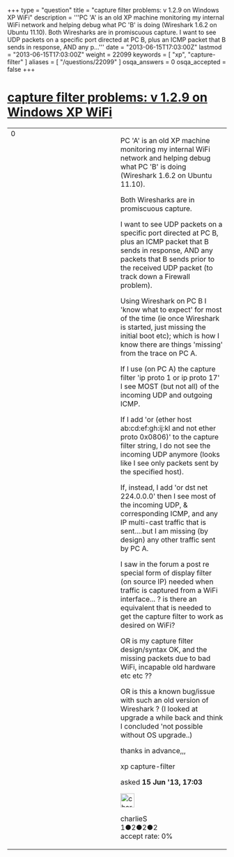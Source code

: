 +++
type = "question"
title = "capture filter problems: v 1.2.9 on Windows XP WiFi"
description = '''PC &#x27;A&#x27; is an old XP machine monitoring my internal WiFi network and helping debug what PC &#x27;B&#x27; is doing (Wireshark 1.6.2 on Ubuntu 11.10). Both Wiresharks are in promiscuous capture. I want to see UDP packets on a specific port directed at PC B, plus an ICMP packet that B sends in response, AND any p...'''
date = "2013-06-15T17:03:00Z"
lastmod = "2013-06-15T17:03:00Z"
weight = 22099
keywords = [ "xp", "capture-filter" ]
aliases = [ "/questions/22099" ]
osqa_answers = 0
osqa_accepted = false
+++

<div class="headNormal">

# [capture filter problems: v 1.2.9 on Windows XP WiFi](/questions/22099/capture-filter-problems-v-129-on-windows-xp-wifi)

</div>

<div id="main-body">

<div id="askform">

<table id="question-table" style="width:100%;"><colgroup><col style="width: 50%" /><col style="width: 50%" /></colgroup><tbody><tr class="odd"><td style="width: 30px; vertical-align: top"><div class="vote-buttons"><div id="post-22099-score" class="post-score" title="current number of votes">0</div><div id="favorite-count" class="favorite-count"></div></div></td><td><div id="item-right"><div class="question-body"><p>PC 'A' is an old XP machine monitoring my internal WiFi network and helping debug what PC 'B' is doing (Wireshark 1.6.2 on Ubuntu 11.10).</p><p>Both Wiresharks are in promiscuous capture.</p><p>I want to see UDP packets on a specific port directed at PC B, plus an ICMP packet that B sends in response, AND any packets that B sends prior to the received UDP packet (to track down a Firewall problem).</p><p>Using Wireshark on PC B I 'know what to expect' for most of the time (ie once Wireshark is started, just missing the initial boot etc); which is how I know there are things 'missing' from the trace on PC A.</p><p>If I use (on PC A) the capture filter 'ip proto 1 or ip proto 17' I see MOST (but not all) of the incoming UDP and outgoing ICMP.</p><p>If I add 'or (ether host ab:cd:ef:gh:ij:kl and not ether proto 0x0806)' to the capture filter string, I do not see the incoming UDP anymore (looks like I see only packets sent by the specified host).</p><p>If, instead, I add 'or dst net 224.0.0.0' then I see most of the incoming UDP, &amp; corresponding ICMP, and any IP multi-cast traffic that is sent....but I am missing (by design) any other traffic sent by PC A.</p><p>I saw in the forum a post re special form of display filter (on source IP) needed when traffic is captured from a WiFi interface... ? is there an equivalent that is needed to get the capture filter to work as desired on WiFi?</p><p>OR is my capture filter design/syntax OK, and the missing packets due to bad WiFi, incapable old hardware etc etc ??</p><p>OR is this a known bug/issue with such an old version of Wireshark ? (I looked at upgrade a while back and think I concluded 'not possible without OS upgrade..)</p><p>thanks in advance,,,</p></div><div id="question-tags" class="tags-container tags">xp capture-filter</div><div id="question-controls" class="post-controls"></div><div class="post-update-info-container"><div class="post-update-info post-update-info-user"><p>asked <strong>15 Jun '13, 17:03</strong></p><img src="https://secure.gravatar.com/avatar/9cc3300882005b0c2c8bea416a276b64?s=32&amp;d=identicon&amp;r=g" class="gravatar" width="32" height="32" alt="charlieS&#39;s gravatar image" /><p>charlieS<br />
<span class="score" title="1 reputation points">1</span><span title="2 badges"><span class="badge1">●</span><span class="badgecount">2</span></span><span title="2 badges"><span class="silver">●</span><span class="badgecount">2</span></span><span title="2 badges"><span class="bronze">●</span><span class="badgecount">2</span></span><br />
<span class="accept_rate" title="Rate of the user&#39;s accepted answers">accept rate:</span> <span title="charlieS has no accepted answers">0%</span></p></div></div><div id="comments-container-22099" class="comments-container"></div><div id="comment-tools-22099" class="comment-tools"></div><div class="clear"></div><div id="comment-22099-form-container" class="comment-form-container"></div><div class="clear"></div></div></td></tr></tbody></table>

</div>

</div>

